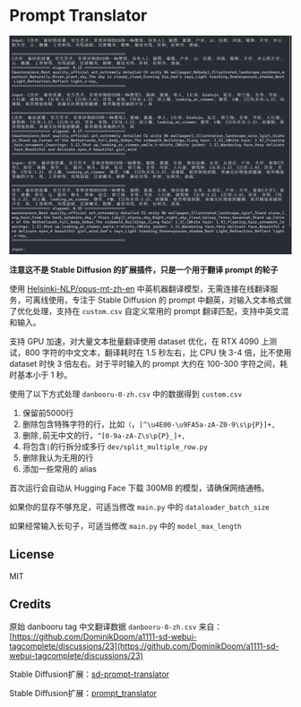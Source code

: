 # Prompt Translator

![screenshot](./screenshot.png)

**注意这不是 Stable Diffusion 的扩展插件，只是一个用于翻译 prompt 的轮子**

使用 [Helsinki-NLP/opus-mt-zh-en](https://huggingface.co/Helsinki-NLP/opus-mt-zh-en) 中英机器翻译模型，无需连接在线翻译服务，可离线使用，专注于 Stable Diffusion 的 prompt 中翻英，对输入文本格式做了优化处理，支持在 `custom.csv` 自定义常用的 prompt 翻译匹配，支持中英文混和输入。

支持 GPU 加速，对大量文本批量翻译使用 dataset 优化，在 RTX 4090 上测试，800 字符的中文文本，翻译耗时在 1.5 秒左右，比 CPU 快 3-4 倍，比不使用 dataset 时快 3 倍左右。对于平时输入的 prompt 大约在 100-300 字符之间，耗时基本小于 1 秒。

使用了以下方式处理 `danbooru-0-zh.csv` 中的数据得到 `custom.csv`

1. 保留前5000行
2. 删除包含特殊字符的行，比如`（`，`[^\u4E00-\u9FA5a-zA-Z0-9\s\p{P}]+,`
3. 删除`,`前无中文的行，`^[0-9a-zA-Z\s\p{P}_]+,`
4. 将包含`|`的行拆分成多行 `dev/split_multiple_row.py`
5. 删除我认为无用的行
6. 添加一些常用的 alias



首次运行会自动从 Hugging Face 下载 300MB 的模型，请确保网络通畅。

如果你的显存不够充足，可适当修改 `main.py` 中的 `dataloader_batch_size`

如果经常输入长句子，可适当修改 `main.py` 中的 `model_max_length`

## License

MIT



## Credits

原始 danbooru tag 中文翻译数据 `danbooru-0-zh.csv` 来自：[https://github.com/DominikDoom/a1111-sd-webui-tagcomplete/discussions/23](https://github.com/DominikDoom/a1111-sd-webui-tagcomplete/discussions/23)

Stable Diffusion扩展：[sd-prompt-translator](https://github.com/studyzy/sd-prompt-translator)

Stable Diffusion扩展：[prompt_translator](https://github.com/ParisNeo/prompt_translator)